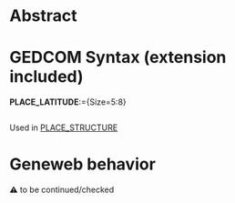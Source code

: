 ﻿# Abstract

# GEDCOM Syntax (extension included)

**PLACE_LATITUDE**:={Size=5:8}
<pre>
</pre>
Used in <a href=Ged.PLACE_STRUCTURE.md>PLACE_STRUCTURE</a><br />

# Geneweb behavior


:warning: to be continued/checked

